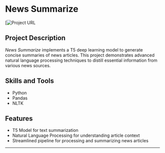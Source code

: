 # News Summarize

[![Project URL](https://colab.research.google.com/drive/1nKc76t5Sb9b8Ez1BKQ7_D1-W-PsVMauX?usp=drive_link)

## Project Description
*News Summarize* implements a T5 deep learning model to generate concise summaries of news articles. This project demonstrates advanced natural language processing techniques to distill essential information from various news sources.

## Skills and Tools
- Python
- Pandas
- NLTK

## Features
- T5 Model for text summarization
- Natural Language Processing for understanding article context
- Streamlined pipeline for processing and summarizing news articles

---

